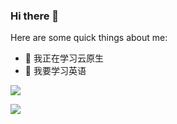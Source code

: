 ### Hi there 👋

Here are some quick things about me:

- 🌱 我正在学习云原生
- 🤔 我要学习英语

![](https://github-profile-summary-cards.vercel.app/api/cards/repos-per-language?username=horizon220222&theme=github)

![](https://github-readme-stats.vercel.app/api?username=horizon220222)
